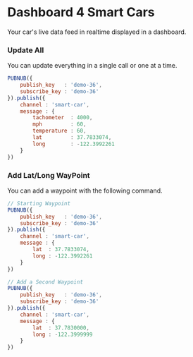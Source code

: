 # Dashboard 4 Smart Cars

Your car's live data feed in realtime displayed in a dashboard.


### Update All

You can update everything in a single call or one at a time.

```javascript
PUBNUB({
    publish_key   : 'demo-36',
    subscribe_key : 'demo-36'
}).publish({
    channel : 'smart-car',
    message : {
        tachometer  : 4000,
        mph         : 60,
        temperature : 60,
        lat         : 37.7833074,
        long        : -122.3992261
    }
})
```

### Add Lat/Long WayPoint

You can add a waypoint with the following command.

```javascript
// Starting Waypoint
PUBNUB({
    publish_key   : 'demo-36',
    subscribe_key : 'demo-36'
}).publish({
    channel : 'smart-car',
    message : {
        lat  : 37.7833074,
        long : -122.3992261
    }
})

// Add a Second Waypoint
PUBNUB({
    publish_key   : 'demo-36',
    subscribe_key : 'demo-36'
}).publish({
    channel : 'smart-car',
    message : {
        lat  : 37.7830000,
        long : -122.3999999
    }
})
```
